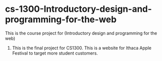 # cs-1300-Introductory-design-and-programming-for-the-web
This is the course project for (Introductory design and programming for the web)
1. This is the final project for CS1300. This is a website for Ithaca Apple Festival to target more student customers.
